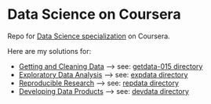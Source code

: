 Data Science on Coursera
===================

Repo for [Data Science specialization](https://www.coursera.org/specializations/jhu-data-science) on Coursera.

Here are my solutions for:
- [Getting and Cleaning Data](https://www.coursera.org/learn/data-cleaning) --> see: [getdata-015 directory](getdata-015/)
- [Exploratory Data Analysis](https://www.coursera.org/learn/exploratory-data-analysis) --> see: [expdata directory](expdata/)
- [Reproducible Research](https://www.coursera.org/learn/reproducible-research) --> see: [repdata directory](repdata/)
- [Developing Data Products](https://www.coursera.org/learn/data-products) --> see: [devdata directory](devdata/)

